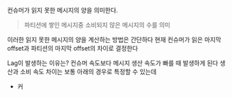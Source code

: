 
컨슈머가 읽지 못한 메시지의 양을 의미한다.
> 파티션에 쌓인 메시지중 소비되지 않은 메시지의 수를 의미


이러한 읽지 못한 메시지의 양을 계산하는 방법은 간단하다
현재 컨슈머가 읽은 마지막 offset과 파티션의 마지막 offset의 차이로 결정한다

Lag이 발생하는 이유는?
컨슈머 속도보다 메시지 생산 속도가 빠를 때 발생하게 된다
생산과 소비 속도 차이는 보통 아래의 경우로 특정할 수 있는데
- 커